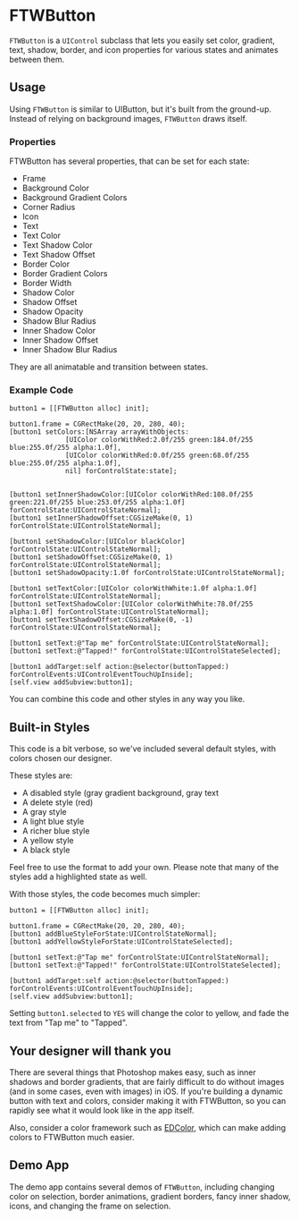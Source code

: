 # FTWButton


`FTWButton` is a `UIControl` subclass that lets you easily set color, gradient, text, shadow, border, and icon properties for various states and animates between them.

## Usage

Using `FTWButton` is similar to UIButton, but it's built from the ground-up. Instead of relying on background images, `FTWButton` draws itself.

### Properties

FTWButton has several properties, that can be set for each state:

* Frame
* Background Color
* Background Gradient Colors
* Corner Radius
* Icon
* Text
* Text Color
* Text Shadow Color
* Text Shadow Offset
* Border Color
* Border Gradient Colors
* Border Width
* Shadow Color
* Shadow Offset
* Shadow Opacity
* Shadow Blur Radius
* Inner Shadow Color
* Inner Shadow Offset
* Inner Shadow Blur Radius

They are all animatable and transition between states.


### Example Code

	button1 = [[FTWButton alloc] init];
	
	button1.frame = CGRectMake(20, 20, 280, 40);
	[button1 setColors:[NSArray arrayWithObjects:
				  [UIColor colorWithRed:2.0f/255 green:184.0f/255 blue:255.0f/255 alpha:1.0f],
				  [UIColor colorWithRed:0.0f/255 green:68.0f/255 blue:255.0f/255 alpha:1.0f],
				  nil] forControlState:state];
	
	
	[button1 setInnerShadowColor:[UIColor colorWithRed:108.0f/255 green:221.0f/255 blue:253.0f/255 alpha:1.0f] forControlState:UIControlStateNormal];
	[button1 setInnerShadowOffset:CGSizeMake(0, 1) forControlState:UIControlStateNormal];
	
	[button1 setShadowColor:[UIColor blackColor] forControlState:UIControlStateNormal];
	[button1 setShadowOffset:CGSizeMake(0, 1) forControlState:UIControlStateNormal];
	[button1 setShadowOpacity:1.0f forControlState:UIControlStateNormal];
	
	[button1 setTextColor:[UIColor colorWithWhite:1.0f alpha:1.0f] forControlState:UIControlStateNormal];
	[button1 setTextShadowColor:[UIColor colorWithWhite:78.0f/255 alpha:1.0f] forControlState:UIControlStateNormal];
	[button1 setTextShadowOffset:CGSizeMake(0, -1) forControlState:UIControlStateNormal];
	
	[button1 setText:@"Tap me" forControlState:UIControlStateNormal];
	[button1 setText:@"Tapped!" forControlState:UIControlStateSelected];
	
	[button1 addTarget:self action:@selector(buttonTapped:) forControlEvents:UIControlEventTouchUpInside];
	[self.view addSubview:button1];
	
You can combine this code and other styles in any way you like.

## Built-in Styles

This code is a bit verbose, so we've included several default styles, with colors chosen our designer.

These styles are:

* A disabled style (gray gradient background, gray text
* A delete style (red)
* A gray style
* A light blue style
* A richer blue style
* A yellow style
* A black style

Feel free to use the format to add your own. Please note that many of the styles add a highlighted state as well.

With those styles, the code becomes much simpler:

	button1 = [[FTWButton alloc] init];
	
	button1.frame = CGRectMake(20, 20, 280, 40);
	[button1 addBlueStyleForState:UIControlStateNormal];
	[button1 addYellowStyleForState:UIControlStateSelected];
	
	[button1 setText:@"Tap me" forControlState:UIControlStateNormal];
	[button1 setText:@"Tapped!" forControlState:UIControlStateSelected];
	
	[button1 addTarget:self action:@selector(buttonTapped:) forControlEvents:UIControlEventTouchUpInside];
	[self.view addSubview:button1];

Setting `button1.selected` to `YES` will change the color to yellow, and fade the text from "Tap me" to "Tapped".

## Your designer will thank you

There are several things that Photoshop makes easy, such as inner shadows and border gradients, that are fairly difficult to do without images (and in some cases, even with images) in iOS. If you're building a dynamic button with text and colors, consider making it with FTWButton, so you can rapidly see what it would look like in the app itself.

Also, consider a color framework such as [EDColor](https://github.com/thisandagain/color), which can make adding colors to FTWButton much easier.

## Demo App

The demo app contains several demos of `FTWButton`, including changing color on selection, border animations, gradient borders, fancy inner shadow, icons, and changing the frame on selection. 